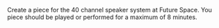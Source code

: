 Create a piece for the 40 channel speaker system at Future Space. You piece should be played or performed for a maximum of 8 minutes.